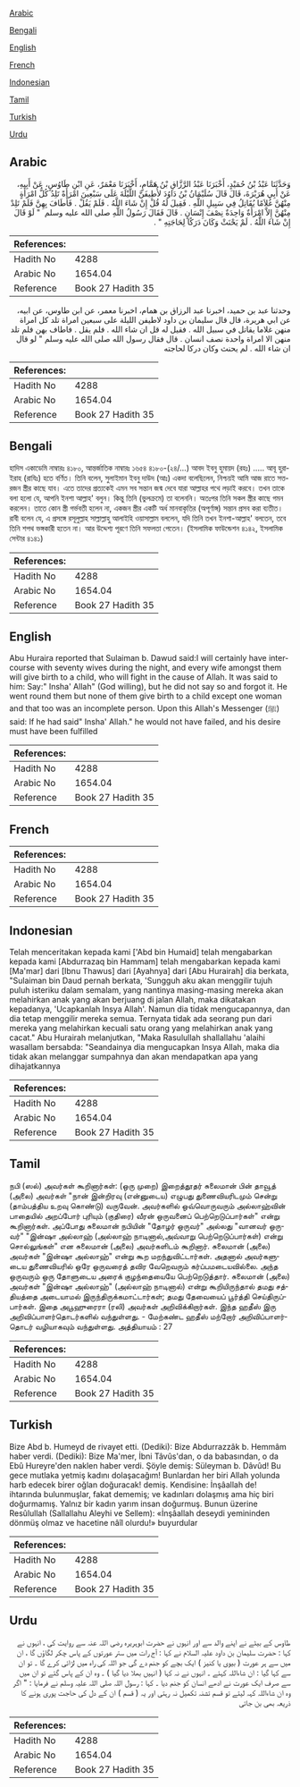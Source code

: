 [Arabic](#arabic)

[Bengali](#bengali)

[English](#english)

[French](#french)

[Indonesian](#indonesian)

[Tamil](#tamil)

[Turkish](#turkish)

[Urdu](#urdu)

## Arabic


<div dir="rtl" lang="ar" style={{fontSize:'larger',backgroundColor:'#f8f9fa',padding:20}}>
وَحَدَّثَنَا عَبْدُ بْنُ حُمَيْدٍ، أَخْبَرَنَا عَبْدُ الرَّزَّاقِ بْنُ هَمَّامٍ، أَخْبَرَنَا مَعْمَرٌ، عَنِ ابْنِ طَاوُسٍ، عَنْ أَبِيهِ، عَنْ أَبِي هُرَيْرَةَ، قَالَ قَالَ سُلَيْمَانُ بْنُ دَاوُدَ لأُطِيفَنَّ اللَّيْلَةَ عَلَى سَبْعِينَ امْرَأَةً تَلِدُ كُلُّ امْرَأَةٍ مِنْهُنَّ غُلاَمًا يُقَاتِلُ فِي سَبِيلِ اللَّهِ ‏.‏ فَقِيلَ لَهُ قُلْ إِنْ شَاءَ اللَّهُ ‏.‏ فَلَمْ يَقُلْ ‏.‏ فَأَطَافَ بِهِنَّ فَلَمْ تَلِدْ مِنْهُنَّ إِلاَّ امْرَأَةٌ وَاحِدَةٌ نِصْفَ إِنْسَانٍ ‏.‏ قَالَ فَقَالَ رَسُولُ اللَّهِ صلى الله عليه وسلم ‏ "‏ لَوْ قَالَ إِنْ شَاءَ اللَّهُ ‏.‏ لَمْ يَحْنَثْ وَكَانَ دَرَكًا لِحَاجَتِهِ ‏"‏ ‏.‏
</div>
<div style={{backgroundColor:'#f8f9fa',padding:20, marginBottom: 10}}><table> <thead> <tr> <th>References:</th> <th></th> </tr> </thead> <tbody><tr><td>Hadith No</td><td>4288</td></tr><tr><td>Arabic No</td><td>1654.04</td></tr><tr><td>Reference</td><td>Book 27 Hadith 35</td></tr></tbody></table></div>


<div dir="rtl" lang="ar" style={{fontSize:'larger',backgroundColor:'#f8f9fa',padding:20}}>
وحدثنا عبد بن حميد، اخبرنا عبد الرزاق بن همام، اخبرنا معمر، عن ابن طاوس، عن ابيه، عن ابي هريرة، قال قال سليمان بن داود لاطيفن الليلة على سبعين امراة تلد كل امراة منهن غلاما يقاتل في سبيل الله . فقيل له قل ان شاء الله . فلم يقل . فاطاف بهن فلم تلد منهن الا امراة واحدة نصف انسان . قال فقال رسول الله صلى الله عليه وسلم " لو قال ان شاء الله . لم يحنث وكان دركا لحاجته
</div>
<div style={{backgroundColor:'#f8f9fa',padding:20, marginBottom: 10}}><table> <thead> <tr> <th>References:</th> <th></th> </tr> </thead> <tbody><tr><td>Hadith No</td><td>4288</td></tr><tr><td>Arabic No</td><td>1654.04</td></tr><tr><td>Reference</td><td>Book 27 Hadith 35</td></tr></tbody></table></div>

## Bengali


<div dir="ltr" lang="bn" style={{fontSize:'larger',backgroundColor:'#f8f9fa',padding:20}}>
হাদিস একাডেমি নাম্বারঃ ৪১৮০, আন্তর্জাতিক নাম্বারঃ ১৬৫৪ ৪১৮০-(২৪/...) আবদ ইবনু হুমায়দ (রহঃ) ..... আবূ হুরাইরাহ (রাযিঃ) হতে বর্ণিত। তিনি বলেন, সুলাইমান ইবনু দাউদ (আঃ) একদা বলেছিলেন, নিশ্চয়ই আমি আজ রাতে সত্তরজন স্ত্রীর কাছে যাব। এতে তাদের প্রত্যকেই এমন সব সন্তান জন্ম দেবে যারা আল্লাহর পথে লড়াই করবে। তখন তাকে বলা হলো যে, আপনি ইনশা আল্লাহ' বলুন। কিন্তু তিনি (ভুলক্রমে) তা বলেননি। অতঃপর তিনি সকল স্ত্রীর কাছে গমন করলেন। তাতে কোন স্ত্রী গর্ভবতী হলেন না, একজন স্ত্রীর একটি অর্ধ মানবাকৃতির (অপূর্ণাঙ্গ) সন্তান প্রসব করা ব্যতীত। রাবী বলেন যে, এ প্রসঙ্গে রসূলুল্লাহ সাল্লাল্লাহু আলাইহি ওয়াসাল্লাম বললেন, যদি তিনি তখন ইনশা-আল্লাহ' বলতেন, তবে তিনি শপথ ভঙ্গকারী হতেন না। আর উদ্দেশ্য পূরণে তিনি সফলতা পেতেন। (ইসলামিক ফাউন্ডেশন ৪১৪২, ইসলামিক সেন্টার ৪১৪১)
</div>
<div style={{backgroundColor:'#f8f9fa',padding:20, marginBottom: 10}}><table> <thead> <tr> <th>References:</th> <th></th> </tr> </thead> <tbody><tr><td>Hadith No</td><td>4288</td></tr><tr><td>Arabic No</td><td>1654.04</td></tr><tr><td>Reference</td><td>Book 27 Hadith 35</td></tr></tbody></table></div>

## English


<div dir="ltr" lang="en" style={{fontSize:'larger',backgroundColor:'#f8f9fa',padding:20}}>
Abu Huraira reported that Sulaiman b. Dawud said:I will certainly have intercourse with seventy wives during the night, and every wife amongst them will give birth to a child, who will fight in the cause of Allah. It was said to him: Say:" Insha' Allah" (God willing), but he did not say so and forgot it. He went round them but none of them give birth to a child except one woman and that too was an incomplete person. Upon this Allah's Messenger (ﷺ) said: If he had said" Insha' Allah." he would not have failed, and his desire must have been fulfilled
</div>
<div style={{backgroundColor:'#f8f9fa',padding:20, marginBottom: 10}}><table> <thead> <tr> <th>References:</th> <th></th> </tr> </thead> <tbody><tr><td>Hadith No</td><td>4288</td></tr><tr><td>Arabic No</td><td>1654.04</td></tr><tr><td>Reference</td><td>Book 27 Hadith 35</td></tr></tbody></table></div>

## French


<div dir="ltr" lang="fr" style={{fontSize:'larger',backgroundColor:'#f8f9fa',padding:20}}>

</div>
<div style={{backgroundColor:'#f8f9fa',padding:20, marginBottom: 10}}><table> <thead> <tr> <th>References:</th> <th></th> </tr> </thead> <tbody><tr><td>Hadith No</td><td>4288</td></tr><tr><td>Arabic No</td><td>1654.04</td></tr><tr><td>Reference</td><td>Book 27 Hadith 35</td></tr></tbody></table></div>

## Indonesian


<div dir="ltr" lang="id" style={{fontSize:'larger',backgroundColor:'#f8f9fa',padding:20}}>
Telah menceritakan kepada kami ['Abd bin Humaid] telah mengabarkan kepada kami [Abdurrazaq bin Hammam] telah mengabarkan kepada kami [Ma'mar] dari [Ibnu Thawus] dari [Ayahnya] dari [Abu Hurairah] dia berkata, "Sulaiman bin Daud pernah berkata, 'Sungguh aku akan menggilir tujuh puluh isteriku dalam semalam, yang nantinya masing-masing mereka akan melahirkan anak yang akan berjuang di jalan Allah, maka dikatakan kepadanya, 'Ucapkanlah Insya Allah'. Namun dia tidak mengucapannya, dan dia tetap menggilir mereka semua. Ternyata tidak ada seorang pun dari mereka yang melahirkan kecuali satu orang yang melahirkan anak yang cacat." Abu Hurairah melanjutkan, "Maka Rasulullah shallallahu 'alaihi wasallam bersabda: "Seandainya dia mengucapkan Insya Allah, maka dia tidak akan melanggar sumpahnya dan akan mendapatkan apa yang dihajatkannya
</div>
<div style={{backgroundColor:'#f8f9fa',padding:20, marginBottom: 10}}><table> <thead> <tr> <th>References:</th> <th></th> </tr> </thead> <tbody><tr><td>Hadith No</td><td>4288</td></tr><tr><td>Arabic No</td><td>1654.04</td></tr><tr><td>Reference</td><td>Book 27 Hadith 35</td></tr></tbody></table></div>

## Tamil


<div dir="ltr" lang="ta" style={{fontSize:'larger',backgroundColor:'#f8f9fa',padding:20}}>
நபி (ஸல்) அவர்கள் கூறினார்கள்: (ஒரு முறை) இறைத்தூதர் சுலைமான் பின் தாவூத் (அலை) அவர்கள் "நான் இன்றிரவு (என்னுடைய) எழுபது துணைவியரிடமும் சென்று (தாம்பத்திய உறவு கொண்டு) வருவேன். அவர்களில் ஒவ்வொருவரும் அல்லாஹ்வின் பாதையில் அறப்போர் புரியும் (குதிரை) வீரன் ஒருவனைப் பெற்றெடுப்பார்கள்" என்று கூறினார்கள். அப்போது சுலைமான் நபியின் "தோழர் ஒருவர்" அல்லது "வானவர் ஒருவர்" "இன்ஷா அல்லாஹ் (அல்லாஹ் நாடினால்,அவ்வாறு பெற்றெடுப்பார்கள்) என்று சொல்லுங்கள்" என சுலைமான் (அலை) அவர்களிடம் கூறினார். சுலைமான் (அலை) அவர்கள் "இன்ஷா அல்லாஹ்" என்று கூற மறந்துவிட்டார்கள். அதனால் அவர்களுடைய துணைவியரில் ஒரே ஒருவரைத் தவிர வேறெவரும் கர்ப்பமடையவில்லை. அந்த ஒருவரும் ஒரு தோளுடைய அரைக் குழந்தையையே பெற்றெடுத்தார். சுலைமான் (அலை) அவர்கள் "இன்ஷா அல்லாஹ்" (அல்லாஹ் நாடினால்) என்று கூறியிருந்தால் தமது சத்தியத்தை அடையாமல் இருந்திருக்கமாட்டார்கள்; தமது தேவையைப் பூர்த்தி செய்திருப்பார்கள். இதை அபூஹுரைரா (ரலி) அவர்கள் அறிவிக்கிறார்கள். இந்த ஹதீஸ் இரு அறிவிப்பாளர்தொடர்களில் வந்துள்ளது. - மேற்கண்ட ஹதீஸ் மற்றோர் அறிவிப்பாளர்தொடர் வழியாகவும் வந்துள்ளது. அத்தியாயம் : 27
</div>
<div style={{backgroundColor:'#f8f9fa',padding:20, marginBottom: 10}}><table> <thead> <tr> <th>References:</th> <th></th> </tr> </thead> <tbody><tr><td>Hadith No</td><td>4288</td></tr><tr><td>Arabic No</td><td>1654.04</td></tr><tr><td>Reference</td><td>Book 27 Hadith 35</td></tr></tbody></table></div>

## Turkish


<div dir="ltr" lang="tr" style={{fontSize:'larger',backgroundColor:'#f8f9fa',padding:20}}>
Bize Abd b. Humeyd de rivayet etti. (Dediki): Bize Abdurrazzâk b. Hemmâm haber verdi. (Dediki): Bize Ma'mer, İbni Tâvûs'dan, o da babasından, o da Ebû Hureyre'den naklen haber verdi. Şöyle demiş: Süleyman b. Dâvûd! Bu gece mutlaka yetmiş kadını dolaşacağım! Bunlardan her biri Allah yolunda harb edecek birer oğlan doğuracak! demiş. Kendisine: İnşâallah de! ihtarında bulunmuşlar, fakat dememiş; ve kadınları dolaşmış ama hiç biri doğurmamış. Yalnız bir kadın yarım insan doğurmuş. Bunun üzerine Resûlullah (Sallallahu Aleyhi ve Sellem): «İnşâallah deseydi yemininden dönmüş olmaz ve hacetine nâîl olurdu!» buyurdular
</div>
<div style={{backgroundColor:'#f8f9fa',padding:20, marginBottom: 10}}><table> <thead> <tr> <th>References:</th> <th></th> </tr> </thead> <tbody><tr><td>Hadith No</td><td>4288</td></tr><tr><td>Arabic No</td><td>1654.04</td></tr><tr><td>Reference</td><td>Book 27 Hadith 35</td></tr></tbody></table></div>

## Urdu


<div dir="rtl" lang="ur" style={{fontSize:'larger',backgroundColor:'#f8f9fa',padding:20}}>
طاوس کے بیٹے نے اپنے والد سے اور انہوں نے حضرت ابوہریرہ رضی اللہ عنہ سے روایت کی ، انہوں نے کہا : حضرت سلیمان بن داود علیہ السلام نے کہا : آج رات میں ستر عورتوں کے پاس چکر لگاؤں گا ، ان میں سے ہر عورت ( بیوی یا کنیز ) ایک بچے کو جنم دے گی جو اللہ کی راہ میں لڑائی کرے گا ۔ تو ان سے کہا گیا : ان شاءاللہ کہئے ۔ انہوں نے نہ کہا ( انہیں بھلا دیا گیا ) ۔ وہ ان کے پاس گئے تو ان میں سے صرف ایک عورت نے ادھے انسان کو جنم دیا ۔ کہا : رسول اللہ صلی اللہ علیہ وسلم نے فرمایا : " اگر وہ ان شاءاللہ کہہ لیتے تو قسم تشنہ تکمیل نہ رہتی اور یہ ( قسم ) ان کے دل کی حاجت پوری ہونے کا ذریعہ بھی بن جاتی
</div>
<div style={{backgroundColor:'#f8f9fa',padding:20, marginBottom: 10}}><table> <thead> <tr> <th>References:</th> <th></th> </tr> </thead> <tbody><tr><td>Hadith No</td><td>4288</td></tr><tr><td>Arabic No</td><td>1654.04</td></tr><tr><td>Reference</td><td>Book 27 Hadith 35</td></tr></tbody></table></div>